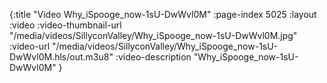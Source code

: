 {:title "Video Why_iSpooge_now-1sU-DwWvl0M" :page-index 5025 :layout :video :video-thumbnail-url "/media/videos/SillyconValley/Why_iSpooge_now-1sU-DwWvl0M.jpg" :video-url "/media/videos/SillyconValley/Why_iSpooge_now-1sU-DwWvl0M.hls/out.m3u8" :video-description "Why_iSpooge_now-1sU-DwWvl0M" }
